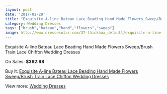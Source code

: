 ```yaml
---
layout: post
date: '2017-01-29'
title: "Exquisite A-line Bateau Lace Beading Hand Made Flowers Sweep/Brush Train Lace Chiffon Wedding Dresses"
category: Wedding Dresses
tags: ["brush","bateau","hand","flowers","sweep"]
image: http://www.dressesular.com/37-thickbox_default/exquisite-a-line-bateau-lace-beading-hand-made-flowers-sweep-brush-train-lace-chiffon-wedding-dresses.jpg
---
```

Exquisite A-line Bateau Lace Beading Hand Made Flowers Sweep/Brush Train Lace Chiffon Wedding Dresses

On Sales: **$362.98**
<a href="https://www.dressesular.com/wedding-dresses/10-exquisite-a-line-bateau-lace-beading-hand-made-flowers-sweep-brush-train-lace-chiffon-wedding-dresses.html"><amp-img layout="responsive" width="600" height="600" src="//www.dressesular.com/37-thickbox_default/exquisite-a-line-bateau-lace-beading-hand-made-flowers-sweep-brush-train-lace-chiffon-wedding-dresses.jpg" alt="Exquisite A-line Bateau Lace Beading Hand Made Flowers Sweep/Brush Train Lace Chiffon Wedding Dresses 0" /></a>
<a href="https://www.dressesular.com/wedding-dresses/10-exquisite-a-line-bateau-lace-beading-hand-made-flowers-sweep-brush-train-lace-chiffon-wedding-dresses.html"><amp-img layout="responsive" width="600" height="600" src="//www.dressesular.com/40-thickbox_default/exquisite-a-line-bateau-lace-beading-hand-made-flowers-sweep-brush-train-lace-chiffon-wedding-dresses.jpg" alt="Exquisite A-line Bateau Lace Beading Hand Made Flowers Sweep/Brush Train Lace Chiffon Wedding Dresses 1" /></a>
<a href="https://www.dressesular.com/wedding-dresses/10-exquisite-a-line-bateau-lace-beading-hand-made-flowers-sweep-brush-train-lace-chiffon-wedding-dresses.html"><amp-img layout="responsive" width="600" height="600" src="//www.dressesular.com/39-thickbox_default/exquisite-a-line-bateau-lace-beading-hand-made-flowers-sweep-brush-train-lace-chiffon-wedding-dresses.jpg" alt="Exquisite A-line Bateau Lace Beading Hand Made Flowers Sweep/Brush Train Lace Chiffon Wedding Dresses 2" /></a>
<a href="https://www.dressesular.com/wedding-dresses/10-exquisite-a-line-bateau-lace-beading-hand-made-flowers-sweep-brush-train-lace-chiffon-wedding-dresses.html"><amp-img layout="responsive" width="600" height="600" src="//www.dressesular.com/38-thickbox_default/exquisite-a-line-bateau-lace-beading-hand-made-flowers-sweep-brush-train-lace-chiffon-wedding-dresses.jpg" alt="Exquisite A-line Bateau Lace Beading Hand Made Flowers Sweep/Brush Train Lace Chiffon Wedding Dresses 3" /></a>

Buy it: [Exquisite A-line Bateau Lace Beading Hand Made Flowers Sweep/Brush Train Lace Chiffon Wedding Dresses](https://www.dressesular.com/wedding-dresses/10-exquisite-a-line-bateau-lace-beading-hand-made-flowers-sweep-brush-train-lace-chiffon-wedding-dresses.html "Exquisite A-line Bateau Lace Beading Hand Made Flowers Sweep/Brush Train Lace Chiffon Wedding Dresses")

View more: [Wedding Dresses](https://www.dressesular.com/3-wedding-dresses "Wedding Dresses")